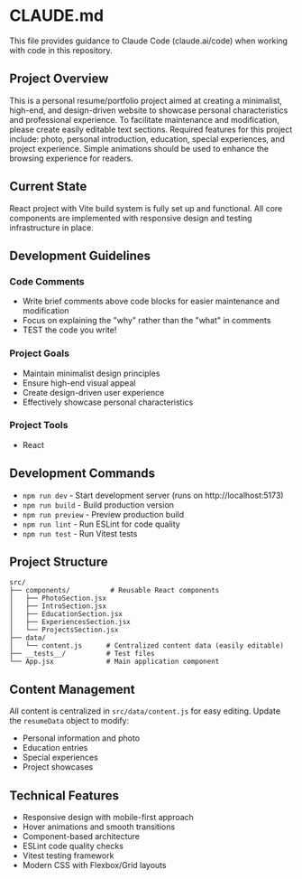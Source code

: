 # CLAUDE.md

This file provides guidance to Claude Code (claude.ai/code) when working with code in this repository.

## Project Overview

This is a personal resume/portfolio project aimed at creating a minimalist, high-end, and design-driven website to showcase personal characteristics and professional experience. 
To facilitate maintenance and modification, please create easily editable text sections. Required features for this project include: photo, personal introduction, education, special experiences, and project experience. Simple animations should be used to enhance the browsing experience for readers.

## Current State

React project with Vite build system is fully set up and functional. All core components are implemented with responsive design and testing infrastructure in place.

## Development Guidelines

### Code Comments
- Write brief comments above code blocks for easier maintenance and modification
- Focus on explaining the "why" rather than the "what" in comments
- TEST the code you write!

### Project Goals
- Maintain minimalist design principles
- Ensure high-end visual appeal
- Create design-driven user experience
- Effectively showcase personal characteristics

### Project Tools
- React

## Development Commands

- `npm run dev` - Start development server (runs on http://localhost:5173)
- `npm run build` - Build production version
- `npm run preview` - Preview production build
- `npm run lint` - Run ESLint for code quality
- `npm run test` - Run Vitest tests

## Project Structure

```
src/
├── components/          # Reusable React components
│   ├── PhotoSection.jsx
│   ├── IntroSection.jsx
│   ├── EducationSection.jsx
│   ├── ExperiencesSection.jsx
│   └── ProjectsSection.jsx
├── data/
│   └── content.js      # Centralized content data (easily editable)
├── __tests__/          # Test files
└── App.jsx             # Main application component
```

## Content Management

All content is centralized in `src/data/content.js` for easy editing. Update the `resumeData` object to modify:
- Personal information and photo
- Education entries
- Special experiences
- Project showcases

## Technical Features

- Responsive design with mobile-first approach
- Hover animations and smooth transitions
- Component-based architecture
- ESLint code quality checks
- Vitest testing framework
- Modern CSS with Flexbox/Grid layouts